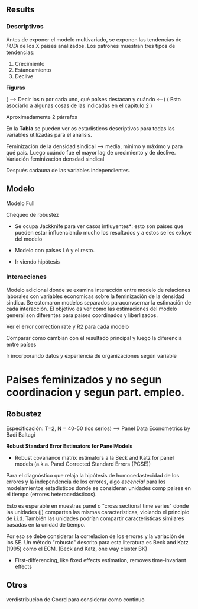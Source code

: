 ## Results

### Descriptivos

Antes de exponer el modelo multivariado, se exponen las tendencias de $FUDi$ de los X países analizados. Los patrones muestran  tres tipos de tendencias: 
1. Crecimiento 
2. Estancamiento
3. Declive

**Figuras**

( --> Decir los n por cada uno, qué países destacan y cuándo <--)
( Esto asociarlo a algunas cosas de las indicadas en el capítulo 2 )

Aproximadamente 2 párrafos


En la **Tabla** se pueden ver os estadísticos descriptivos para todas las variables utilizadas para el analisis. 

Feminización de la densidad sindical --> media, minimo y máximo y para qué país. Luego cuándo fue el mayor lag de crecimiento y de declive.
Variación feminización densdad sindical 

Después cadauna de las variables independientes. 


## Modelo

Modelo Full

Chequeo de robustez

- Se ocupa Jackknife para ver casos influyentes*: esto son países que pueden estar influenciando mucho los resultados y a estos se les exluye del modelo

- Modelo con países LA y el resto. 

- Ir viendo hipótesis


### Interacciones

Modelo adicional donde se examina interacción entre modelo de relaciones laborales con variables economicas sobre la feminización de la densidad sindica. Se estomaron modelos separados paraconvsernar la estimación de cada interacción. El objetivo es ver como las estimaciones del modelo general son diferentes para países coordinados y liberlizados. 

Ver el error correction rate y R2 para cada modelo

Comparar como cambian con el resultado principal y luego la diferencia entre países

Ir incorporando datos y experiencia de organizaciones según variable 

# Paises feminizados y no segun coordinacion y segun part. empleo.

## Robustez

Especificación: T=2, N = 40-50 (los serios) --> Panel Data Econometrics by Badi Baltagi

**Robust Standard Error Estimators for PanelModels**

- Robust covariance matrix estimators a la Beck and Katz for panel models (a.k.a. Panel Corrected Standard Errors (PCSE))

Para el diagnóstico que relaja la hipótesis de homocedastecidad de los errores y la independencia de los errores, algo *escencial* para los modelamientos estadísticos donde se consideran unidades comp países en el tiempo (errores heterocedásticos). 

Esto es esperable en muestras panel o "cross sectional time series" donde las unidades (j) comparten las mismas caracteristicas, violando el principio de i.i.d. También las unidades podrían compartir caracteristicas similares basadas en la unidad de tiempo. 

Por eso se debe considerar la correlacion de los errores y la variación de los SE. Un método "robusto" descrito para esta literatura es Beck and Katz (1995) como el ECM.
(Beck and Katz, one way cluster BK)

- First-differencing, like fixed effects estimation, removes time-invariant effects


## Otros
verdistribucion de Coord para considerar como continuo

